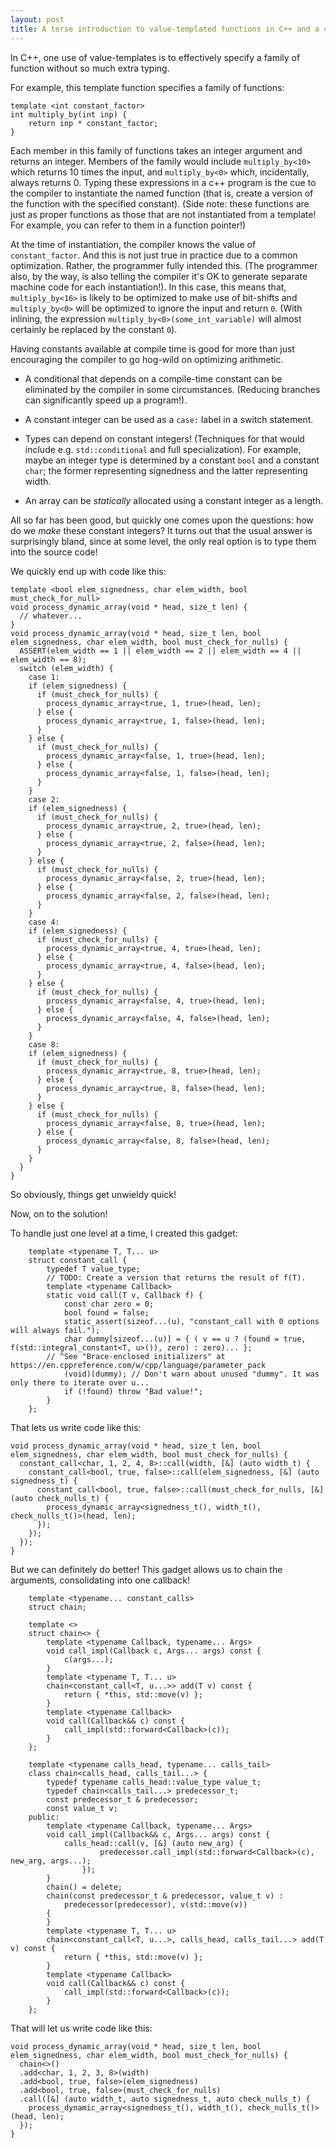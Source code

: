 ```yaml
---
layout: post
title: A terse introduction to value-templated functions in C++ and a constant-caller gadget
---
```


In C++, one use of value-templates is to effectively specify a family of function without so much extra typing.

For example, this template function specifies a family of functions:

```
template <int constant_factor>
int multiply_by(int inp) {
    return inp * constant_factor;
}
```

Each member in this family of functions takes an integer argument and returns an integer. Members of the family would include `multiply_by<10>` which returns 10 times the input, and `multiply_by<0>` which, incidentally, always returns 0. Typing these expressions in a c++ program is the cue to the compiler to instantiate the named function (that is, create a version of the function with the specified constant). (Side note: these functions are just as proper functions as those that are not instantiated from a template! For example, you can refer to them in a function pointer!)

At the time of instantiation, the compiler knows the value of `constant_factor`. And this is not just true in practice due to a common optimization. Rather, the programmer fully intended this. (The programmer also, by the way, is also telling the compiler it's OK to generate separate machine code for each instantiation!). In this case, this means that, `multiply_by<16>` is likely to be optimized to make use of bit-shifts and `multiply_by<0>` will be optimized to ignore the input and return `0`. (With inlining, the expression `multiply_by<0>(some_int_variable)` will almost certainly be replaced by the constant `0`).

Having constants available at compile time is good for more than just encouraging the compiler to go hog-wild on optimizing arithmetic.

* A conditional that depends on a compile-time constant can be eliminated by the compiler in some circumstances. (Reducing branches can significantly speed up a program!). 

* A constant integer can be used as a `case:` label in a switch statement.

* Types can depend on constant integers! (Techniques for that would include e.g. `std::conditional` and full specialization). For example, maybe an integer type is determined by a constant `bool` and a constant `char`; the former representing signedness and the latter representing width. 

* An array can be *statically* allocated using a constant integer as a length.

All so far has been good, but quickly one comes upon the questions: how do we *make* these constant integers? It turns out that the usual answer is surprisingly bland, since at some level, the only real option is to type them into the source code!

We quickly end up with code like this:

```
template <bool elem_signedness, char elem_width, bool must_check_for_null>
void process_dynamic_array(void * head, size_t len) {
  // whatever...
}
void process_dynamic_array(void * head, size_t len, bool elem_signedness, char elem_width, bool must_check_for_nulls) {
  ASSERT(elem_width == 1 || elem_width == 2 || elem_width == 4 || elem_width == 8);
  switch (elem_width) {
    case 1:
    if (elem_signedness) {
      if (must_check_for_nulls) {
        process_dynamic_array<true, 1, true>(head, len);
      } else {
        process_dynamic_array<true, 1, false>(head, len);
      }
    } else {
      if (must_check_for_nulls) {
        process_dynamic_array<false, 1, true>(head, len);
      } else {
        process_dynamic_array<false, 1, false>(head, len);
      }
    }
    case 2:
    if (elem_signedness) {
      if (must_check_for_nulls) {
        process_dynamic_array<true, 2, true>(head, len);
      } else {
        process_dynamic_array<true, 2, false>(head, len);
      }
    } else {
      if (must_check_for_nulls) {
        process_dynamic_array<false, 2, true>(head, len);
      } else {
        process_dynamic_array<false, 2, false>(head, len);
      }
    }
    case 4:
    if (elem_signedness) {
      if (must_check_for_nulls) {
        process_dynamic_array<true, 4, true>(head, len);
      } else {
        process_dynamic_array<true, 4, false>(head, len);
      }
    } else {
      if (must_check_for_nulls) {
        process_dynamic_array<false, 4, true>(head, len);
      } else {
        process_dynamic_array<false, 4, false>(head, len);
      }
    }
    case 8:
    if (elem_signedness) {
      if (must_check_for_nulls) {
        process_dynamic_array<true, 8, true>(head, len);
      } else {
        process_dynamic_array<true, 8, false>(head, len);
      }
    } else {
      if (must_check_for_nulls) {
        process_dynamic_array<false, 8, true>(head, len);
      } else {
        process_dynamic_array<false, 8, false>(head, len);
      }
    }
  }
}

```

So obviously, things get unwieldy quick!

Now, on to the solution! 

To handle just one level at a time, I created this gadget:

```
    template <typename T, T... u>
    struct constant_call {
        typedef T value_type;
        // TODO: Create a version that returns the result of f(T).
        template <typename Callback>
        static void call(T v, Callback f) {
            const char zero = 0;
            bool found = false;
            static_assert(sizeof...(u), "constant_call with 0 options will always fail.");
            char dummy[sizeof...(u)] = { ( v == u ? (found = true, f(std::integral_constant<T, u>()), zero) : zero)... };
	    // ^See "Brace-enclosed initializers" at https://en.cppreference.com/w/cpp/language/parameter_pack
            (void)(dummy); // Don't warn about unused "dummy". It was only there to iterate over u...
            if (!found) throw "Bad value!";
        }
    };
```

That lets us write code like this:

```
void process_dynamic_array(void * head, size_t len, bool elem_signedness, char elem_width, bool must_check_for_nulls) {
  constant_call<char, 1, 2, 4, 8>::call(width, [&] (auto width_t) {
    constant_call<bool, true, false>::call(elem_signedness, [&] (auto signedness_t) {
      constant_call<bool, true, false>::call(must_check_for_nulls, [&] (auto check_nulls_t) {
        process_dynamic_array<signedness_t(), width_t(), check_nulls_t()>(head, len);
      });
    });
  });
}
```

But we can definitely do better! This gadget allows us to chain the arguments, consolidating into one callback!

```
    template <typename... constant_calls>
    struct chain;

    template <>
    struct chain<> {
        template <typename Callback, typename... Args>
        void call_impl(Callback c, Args... args) const {
            c(args...);
        }
        template <typename T, T... u>
        chain<constant_call<T, u...>> add(T v) const {
            return { *this, std::move(v) };
        }
        template <typename Callback>
        void call(Callback&& c) const {
            call_impl(std::forward<Callback>(c));
        }
    };

    template <typename calls_head, typename... calls_tail>
    class chain<calls_head, calls_tail...> {
        typedef typename calls_head::value_type value_t;
        typedef chain<calls_tail...> predecessor_t;
        const predecessor_t & predecessor;
        const value_t v;
    public:
        template <typename Callback, typename... Args>
        void call_impl(Callback&& c, Args... args) const {
            calls_head::call(v, [&] (auto new_arg) {
                    predecessor.call_impl(std::forward<Callback>(c), new_arg, args...);
                });
        }
        chain() = delete;
        chain(const predecessor_t & predecessor, value_t v) :
            predecessor(predecessor), v(std::move(v))
        {
        }
        template <typename T, T... u>
        chain<constant_call<T, u...>, calls_head, calls_tail...> add(T v) const {
            return { *this, std::move(v) };
        }
        template <typename Callback>
        void call(Callback&& c) const {
            call_impl(std::forward<Callback>(c));
        }
    };
```

That will let us write code like this:

```
void process_dynamic_array(void * head, size_t len, bool elem_signedness, char elem_width, bool must_check_for_nulls) {
  chain<>()
  .add<char, 1, 2, 3, 8>(width)
  .add<bool, true, false>(elem_signedness)
  .add<bool, true, false>(must_check_for_nulls)
  .call([&] (auto width_t, auto signedness_t, auto check_nulls_t) {
    process_dynamic_array<signedness_t(), width_t(), check_nulls_t()>(head, len);
  });
}
```